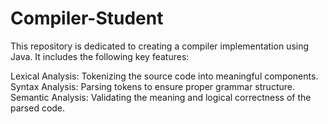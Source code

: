 # Compiler-Student
This repository is dedicated to creating a compiler implementation using Java. It includes the following key features:

Lexical Analysis: Tokenizing the source code into meaningful components.
Syntax Analysis: Parsing tokens to ensure proper grammar structure.
Semantic Analysis: Validating the meaning and logical correctness of the parsed code.

